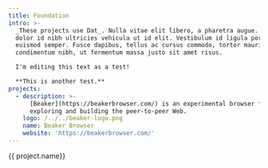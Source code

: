 ```yaml
---
title: Foundation
intro: >-
  _These projects use Dat_. Nulla vitae elit libero, a pharetra augue. Nullam id
  dolor id nibh ultricies vehicula ut id elit. Vestibulum id ligula porta felis
  euismod semper. Fusce dapibus, tellus ac cursus commodo, tortor mauris
  condimentum nibh, ut fermentum massa justo sit amet risus.

  I'm editing this text as a test!

  **This is another test.**
projects:
  - description: >-
      [Beaker](https://beakerbrowser.com/) is an experimental browser for
      exploring and building the peer-to-peer Web.
    logo: /../../beaker-logo.png
    name: Beaker Browser
    website: 'https://beakerbrowser.com/'
---
```



<div v-html="markdown($page.frontmatter.intro)"></div>
<div v-for="project in $page.frontmatter.projects">
  <div class="foundation__project__logo">
    <!-- <img :src="project.logo"> -->
  </div>
  <div class="foundation__project__name">
    <a :href="project.website">{{ project.name}}</a>
  </div>
  <div class="foundation__project__description" v-html="markdown(project.description)">
  </div>
</div>

<script> 
import marked from 'marked'
// import markdown from '../../.vuepress/helpers/markdown'

 export default {
  name: 'AboutFoundation',

  methods: {
    markdown (input) {
      if (input === null) {
        return false
      } else {
        return marked(String(input), {
          smartypants: true,
          gfm: true,
          breaks: true
        })
      }
    }
  } 
}
</script>
